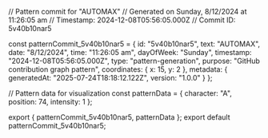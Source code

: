 // Pattern commit for "AUTOMAX"
// Generated on Sunday, 8/12/2024 at 11:26:05 am
// Timestamp: 2024-12-08T05:56:05.000Z
// Commit ID: 5v40b10nar5

const patternCommit_5v40b10nar5 = {
  id: "5v40b10nar5",
  text: "AUTOMAX",
  date: "8/12/2024",
  time: "11:26:05 am",
  dayOfWeek: "Sunday",
  timestamp: "2024-12-08T05:56:05.000Z",
  type: "pattern-generation",
  purpose: "GitHub contribution graph pattern",
  coordinates: {
    x: 15,
    y: 2
  },
  metadata: {
    generatedAt: "2025-07-24T18:18:12.122Z",
    version: "1.0.0"
  }
};

// Pattern data for visualization
const patternData = {
  character: "A",
  position: 74,
  intensity: 1
};

export { patternCommit_5v40b10nar5, patternData };
export default patternCommit_5v40b10nar5;
